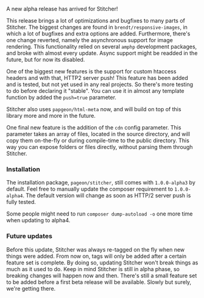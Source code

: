 A new alpha release has arrived for Stitcher!

This release brings a lot of optimizations and bugfixes to many parts of Stitcher. The biggest changes are found in `brendt/responsive-images`, in which a lot of bugfixes and extra options are added. Furthermore, there's one change reverted, namely the asynchronous support for image rendering. This functionality relied on several `amphp` development packages, and broke with almost every update. Async support might be readded in the future, but for now its disabled.

One of the biggest new features is the support for custom htaccess headers and with that, HTTP2 server push! This feature has been added and is tested, but not yet used in any real projects. So there's more testing to do before declaring it "stable". You can use it in almost any template function by added the `push=true` parameter.

Stitcher also uses `papgeon/html-meta` now, and will build on top of this library more and more in the future.

One final new feature is the addition of the `cdn` config parameter. This parameter takes an array of files, located in the source directory, and will copy them on-the-fly or during compile-time to the public directory. This way you can expose folders or files directly, without parsing them through Stitcher.

### Installation

The installation package, `pageon/stitcher`, still comes with `1.0.0-alpha3` by default. Feel free to manually update the composer requirement to `1.0.0-alpha4`. The default version will change as soon as HTTP/2 server push is fully tested.

Some people might need to run `composer dump-autoload -o` one more time when updating to alpha4.

### Future updates

Before this update, Stitcher was always re-tagged on the fly when new things were added. From now on, tags will only be added after a certain feature set is complete. By doing so, updating Stitcher won't break things as much as it used to do. Keep in mind Stitcher is still in alpha phase, so breaking changes will happen now and then. There's still a small feature set to be added before a first beta release will be available. Slowly but surely, we're getting there.
